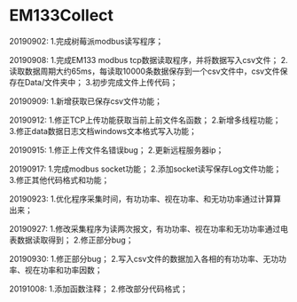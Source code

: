 # EM133Collect
20190902:
1.完成树莓派modbus读写程序；

20190908:
1.完成EM133 modbus tcp数据读取程序，并将数据写入csv文件；
2.读取数据周期大约65ms，每读取10000条数据保存到一个csv文件中，csv文件保存在Data/文件夹中；
3.初步完成文件上传代码；

20190909:
1.新增获取已保存csv文件功能；

20190912:
1.修正TCP上传功能获取当前上前文件名函数；
2.新增多线程功能；
3.修正data数据日志文档windows文本格式写入功能；

20190915:
1.修正上传文件名错误bug；
2.更新远程服务器ip；

20190917:
1.完成modbus socket功能；
2.添加socket读写保存Log文件功能；
3.修正其他代码格式和功能；

20190923:
1.优化程序采集时间，有功功率、视在功率、和无功功率通过计算算出来；

20190927:
1.修改采集程序为读两次报文，有功功率、视在功率和无功功率通过电表数据读取得到；
2.修正部分bug；

20190930:
1.修正部分bug；
2.写入csv文件的数据加入各相的有功功率、无功功率、视在功率和功率因数；

20191008:
1.添加函数注释；
2.修改部分代码格式；
